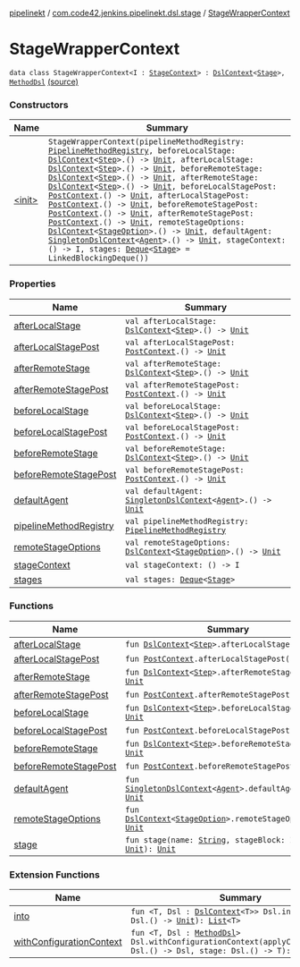 [pipelinekt](../../index.md) / [com.code42.jenkins.pipelinekt.dsl.stage](../index.md) / [StageWrapperContext](./index.md)

# StageWrapperContext

`data class StageWrapperContext<I : `[`StageContext`](../-stage-context/index.md)`> : `[`DslContext`](../../com.code42.jenkins.pipelinekt.dsl/-dsl-context/index.md)`<`[`Stage`](../../com.code42.jenkins.pipelinekt.core.stage/-stage/index.md)`>, `[`MethodDsl`](../../com.code42.jenkins.pipelinekt.dsl.method/-method-dsl/index.md) [(source)](https://github.com/code42/pipelinekt/tree/master/dsl/src/main/kotlin/com/code42/jenkins/pipelinekt/dsl/stage/StageWrapperContext.kt#L17)

### Constructors

| Name | Summary |
|---|---|
| [&lt;init&gt;](-init-.md) | `StageWrapperContext(pipelineMethodRegistry: `[`PipelineMethodRegistry`](../../com.code42.jenkins.pipelinekt.dsl.method/-pipeline-method-registry/index.md)`, beforeLocalStage: `[`DslContext`](../../com.code42.jenkins.pipelinekt.dsl/-dsl-context/index.md)`<`[`Step`](../../com.code42.jenkins.pipelinekt.core.step/-step/index.md)`>.() -> `[`Unit`](https://kotlinlang.org/api/latest/jvm/stdlib/kotlin/-unit/index.html)`, afterLocalStage: `[`DslContext`](../../com.code42.jenkins.pipelinekt.dsl/-dsl-context/index.md)`<`[`Step`](../../com.code42.jenkins.pipelinekt.core.step/-step/index.md)`>.() -> `[`Unit`](https://kotlinlang.org/api/latest/jvm/stdlib/kotlin/-unit/index.html)`, beforeRemoteStage: `[`DslContext`](../../com.code42.jenkins.pipelinekt.dsl/-dsl-context/index.md)`<`[`Step`](../../com.code42.jenkins.pipelinekt.core.step/-step/index.md)`>.() -> `[`Unit`](https://kotlinlang.org/api/latest/jvm/stdlib/kotlin/-unit/index.html)`, afterRemoteStage: `[`DslContext`](../../com.code42.jenkins.pipelinekt.dsl/-dsl-context/index.md)`<`[`Step`](../../com.code42.jenkins.pipelinekt.core.step/-step/index.md)`>.() -> `[`Unit`](https://kotlinlang.org/api/latest/jvm/stdlib/kotlin/-unit/index.html)`, beforeLocalStagePost: `[`PostContext`](../../com.code42.jenkins.pipelinekt.dsl.post/-post-context/index.md)`.() -> `[`Unit`](https://kotlinlang.org/api/latest/jvm/stdlib/kotlin/-unit/index.html)`, afterLocalStagePost: `[`PostContext`](../../com.code42.jenkins.pipelinekt.dsl.post/-post-context/index.md)`.() -> `[`Unit`](https://kotlinlang.org/api/latest/jvm/stdlib/kotlin/-unit/index.html)`, beforeRemoteStagePost: `[`PostContext`](../../com.code42.jenkins.pipelinekt.dsl.post/-post-context/index.md)`.() -> `[`Unit`](https://kotlinlang.org/api/latest/jvm/stdlib/kotlin/-unit/index.html)`, afterRemoteStagePost: `[`PostContext`](../../com.code42.jenkins.pipelinekt.dsl.post/-post-context/index.md)`.() -> `[`Unit`](https://kotlinlang.org/api/latest/jvm/stdlib/kotlin/-unit/index.html)`, remoteStageOptions: `[`DslContext`](../../com.code42.jenkins.pipelinekt.dsl/-dsl-context/index.md)`<`[`StageOption`](../../com.code42.jenkins.pipelinekt.core/-stage-option.md)`>.() -> `[`Unit`](https://kotlinlang.org/api/latest/jvm/stdlib/kotlin/-unit/index.html)`, defaultAgent: `[`SingletonDslContext`](../../com.code42.jenkins.pipelinekt.dsl/-singleton-dsl-context/index.md)`<`[`Agent`](../../com.code42.jenkins.pipelinekt.core/-agent.md)`>.() -> `[`Unit`](https://kotlinlang.org/api/latest/jvm/stdlib/kotlin/-unit/index.html)`, stageContext: () -> I, stages: `[`Deque`](https://docs.oracle.com/javase/6/docs/api/java/util/Deque.html)`<`[`Stage`](../../com.code42.jenkins.pipelinekt.core.stage/-stage/index.md)`> = LinkedBlockingDeque())` |

### Properties

| Name | Summary |
|---|---|
| [afterLocalStage](after-local-stage.md) | `val afterLocalStage: `[`DslContext`](../../com.code42.jenkins.pipelinekt.dsl/-dsl-context/index.md)`<`[`Step`](../../com.code42.jenkins.pipelinekt.core.step/-step/index.md)`>.() -> `[`Unit`](https://kotlinlang.org/api/latest/jvm/stdlib/kotlin/-unit/index.html) |
| [afterLocalStagePost](after-local-stage-post.md) | `val afterLocalStagePost: `[`PostContext`](../../com.code42.jenkins.pipelinekt.dsl.post/-post-context/index.md)`.() -> `[`Unit`](https://kotlinlang.org/api/latest/jvm/stdlib/kotlin/-unit/index.html) |
| [afterRemoteStage](after-remote-stage.md) | `val afterRemoteStage: `[`DslContext`](../../com.code42.jenkins.pipelinekt.dsl/-dsl-context/index.md)`<`[`Step`](../../com.code42.jenkins.pipelinekt.core.step/-step/index.md)`>.() -> `[`Unit`](https://kotlinlang.org/api/latest/jvm/stdlib/kotlin/-unit/index.html) |
| [afterRemoteStagePost](after-remote-stage-post.md) | `val afterRemoteStagePost: `[`PostContext`](../../com.code42.jenkins.pipelinekt.dsl.post/-post-context/index.md)`.() -> `[`Unit`](https://kotlinlang.org/api/latest/jvm/stdlib/kotlin/-unit/index.html) |
| [beforeLocalStage](before-local-stage.md) | `val beforeLocalStage: `[`DslContext`](../../com.code42.jenkins.pipelinekt.dsl/-dsl-context/index.md)`<`[`Step`](../../com.code42.jenkins.pipelinekt.core.step/-step/index.md)`>.() -> `[`Unit`](https://kotlinlang.org/api/latest/jvm/stdlib/kotlin/-unit/index.html) |
| [beforeLocalStagePost](before-local-stage-post.md) | `val beforeLocalStagePost: `[`PostContext`](../../com.code42.jenkins.pipelinekt.dsl.post/-post-context/index.md)`.() -> `[`Unit`](https://kotlinlang.org/api/latest/jvm/stdlib/kotlin/-unit/index.html) |
| [beforeRemoteStage](before-remote-stage.md) | `val beforeRemoteStage: `[`DslContext`](../../com.code42.jenkins.pipelinekt.dsl/-dsl-context/index.md)`<`[`Step`](../../com.code42.jenkins.pipelinekt.core.step/-step/index.md)`>.() -> `[`Unit`](https://kotlinlang.org/api/latest/jvm/stdlib/kotlin/-unit/index.html) |
| [beforeRemoteStagePost](before-remote-stage-post.md) | `val beforeRemoteStagePost: `[`PostContext`](../../com.code42.jenkins.pipelinekt.dsl.post/-post-context/index.md)`.() -> `[`Unit`](https://kotlinlang.org/api/latest/jvm/stdlib/kotlin/-unit/index.html) |
| [defaultAgent](default-agent.md) | `val defaultAgent: `[`SingletonDslContext`](../../com.code42.jenkins.pipelinekt.dsl/-singleton-dsl-context/index.md)`<`[`Agent`](../../com.code42.jenkins.pipelinekt.core/-agent.md)`>.() -> `[`Unit`](https://kotlinlang.org/api/latest/jvm/stdlib/kotlin/-unit/index.html) |
| [pipelineMethodRegistry](pipeline-method-registry.md) | `val pipelineMethodRegistry: `[`PipelineMethodRegistry`](../../com.code42.jenkins.pipelinekt.dsl.method/-pipeline-method-registry/index.md) |
| [remoteStageOptions](remote-stage-options.md) | `val remoteStageOptions: `[`DslContext`](../../com.code42.jenkins.pipelinekt.dsl/-dsl-context/index.md)`<`[`StageOption`](../../com.code42.jenkins.pipelinekt.core/-stage-option.md)`>.() -> `[`Unit`](https://kotlinlang.org/api/latest/jvm/stdlib/kotlin/-unit/index.html) |
| [stageContext](stage-context.md) | `val stageContext: () -> I` |
| [stages](stages.md) | `val stages: `[`Deque`](https://docs.oracle.com/javase/6/docs/api/java/util/Deque.html)`<`[`Stage`](../../com.code42.jenkins.pipelinekt.core.stage/-stage/index.md)`>` |

### Functions

| Name | Summary |
|---|---|
| [afterLocalStage](after-local-stage.md) | `fun `[`DslContext`](../../com.code42.jenkins.pipelinekt.dsl/-dsl-context/index.md)`<`[`Step`](../../com.code42.jenkins.pipelinekt.core.step/-step/index.md)`>.afterLocalStage(): `[`Unit`](https://kotlinlang.org/api/latest/jvm/stdlib/kotlin/-unit/index.html) |
| [afterLocalStagePost](after-local-stage-post.md) | `fun `[`PostContext`](../../com.code42.jenkins.pipelinekt.dsl.post/-post-context/index.md)`.afterLocalStagePost(): `[`Unit`](https://kotlinlang.org/api/latest/jvm/stdlib/kotlin/-unit/index.html) |
| [afterRemoteStage](after-remote-stage.md) | `fun `[`DslContext`](../../com.code42.jenkins.pipelinekt.dsl/-dsl-context/index.md)`<`[`Step`](../../com.code42.jenkins.pipelinekt.core.step/-step/index.md)`>.afterRemoteStage(): `[`Unit`](https://kotlinlang.org/api/latest/jvm/stdlib/kotlin/-unit/index.html) |
| [afterRemoteStagePost](after-remote-stage-post.md) | `fun `[`PostContext`](../../com.code42.jenkins.pipelinekt.dsl.post/-post-context/index.md)`.afterRemoteStagePost(): `[`Unit`](https://kotlinlang.org/api/latest/jvm/stdlib/kotlin/-unit/index.html) |
| [beforeLocalStage](before-local-stage.md) | `fun `[`DslContext`](../../com.code42.jenkins.pipelinekt.dsl/-dsl-context/index.md)`<`[`Step`](../../com.code42.jenkins.pipelinekt.core.step/-step/index.md)`>.beforeLocalStage(): `[`Unit`](https://kotlinlang.org/api/latest/jvm/stdlib/kotlin/-unit/index.html) |
| [beforeLocalStagePost](before-local-stage-post.md) | `fun `[`PostContext`](../../com.code42.jenkins.pipelinekt.dsl.post/-post-context/index.md)`.beforeLocalStagePost(): `[`Unit`](https://kotlinlang.org/api/latest/jvm/stdlib/kotlin/-unit/index.html) |
| [beforeRemoteStage](before-remote-stage.md) | `fun `[`DslContext`](../../com.code42.jenkins.pipelinekt.dsl/-dsl-context/index.md)`<`[`Step`](../../com.code42.jenkins.pipelinekt.core.step/-step/index.md)`>.beforeRemoteStage(): `[`Unit`](https://kotlinlang.org/api/latest/jvm/stdlib/kotlin/-unit/index.html) |
| [beforeRemoteStagePost](before-remote-stage-post.md) | `fun `[`PostContext`](../../com.code42.jenkins.pipelinekt.dsl.post/-post-context/index.md)`.beforeRemoteStagePost(): `[`Unit`](https://kotlinlang.org/api/latest/jvm/stdlib/kotlin/-unit/index.html) |
| [defaultAgent](default-agent.md) | `fun `[`SingletonDslContext`](../../com.code42.jenkins.pipelinekt.dsl/-singleton-dsl-context/index.md)`<`[`Agent`](../../com.code42.jenkins.pipelinekt.core/-agent.md)`>.defaultAgent(): `[`Unit`](https://kotlinlang.org/api/latest/jvm/stdlib/kotlin/-unit/index.html) |
| [remoteStageOptions](remote-stage-options.md) | `fun `[`DslContext`](../../com.code42.jenkins.pipelinekt.dsl/-dsl-context/index.md)`<`[`StageOption`](../../com.code42.jenkins.pipelinekt.core/-stage-option.md)`>.remoteStageOptions(): `[`Unit`](https://kotlinlang.org/api/latest/jvm/stdlib/kotlin/-unit/index.html) |
| [stage](stage.md) | `fun stage(name: `[`String`](https://kotlinlang.org/api/latest/jvm/stdlib/kotlin/-string/index.html)`, stageBlock: I.() -> `[`Unit`](https://kotlinlang.org/api/latest/jvm/stdlib/kotlin/-unit/index.html)`): `[`Unit`](https://kotlinlang.org/api/latest/jvm/stdlib/kotlin/-unit/index.html) |

### Extension Functions

| Name | Summary |
|---|---|
| [into](../../com.code42.jenkins.pipelinekt.dsl/into.md) | `fun <T, Dsl : `[`DslContext`](../../com.code42.jenkins.pipelinekt.dsl/-dsl-context/index.md)`<T>> Dsl.into(block: Dsl.() -> `[`Unit`](https://kotlinlang.org/api/latest/jvm/stdlib/kotlin/-unit/index.html)`): `[`List`](https://kotlinlang.org/api/latest/jvm/stdlib/kotlin.collections/-list/index.html)`<T>` |
| [withConfigurationContext](../../com.code42.jenkins.pipelinekt.dsl/with-configuration-context.md) | `fun <T, Dsl : `[`MethodDsl`](../../com.code42.jenkins.pipelinekt.dsl.method/-method-dsl/index.md)`> Dsl.withConfigurationContext(applyConfiguration: Dsl.() -> Dsl, stage: Dsl.() -> T): T` |
